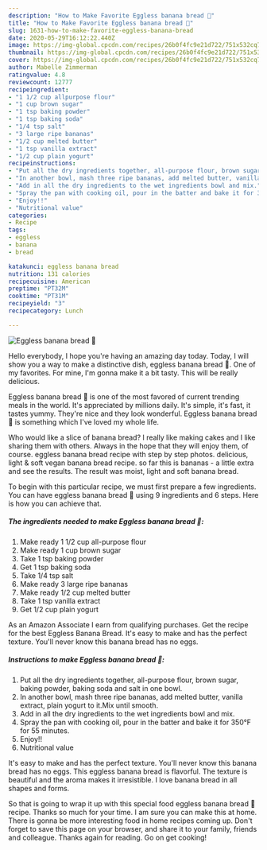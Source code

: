 ```yaml
---
description: "How to Make Favorite Eggless banana bread 🍞"
title: "How to Make Favorite Eggless banana bread 🍞"
slug: 1631-how-to-make-favorite-eggless-banana-bread
date: 2020-05-29T16:12:22.440Z
image: https://img-global.cpcdn.com/recipes/26b0f4fc9e21d722/751x532cq70/eggless-banana-bread-🍞-recipe-main-photo.jpg
thumbnail: https://img-global.cpcdn.com/recipes/26b0f4fc9e21d722/751x532cq70/eggless-banana-bread-🍞-recipe-main-photo.jpg
cover: https://img-global.cpcdn.com/recipes/26b0f4fc9e21d722/751x532cq70/eggless-banana-bread-🍞-recipe-main-photo.jpg
author: Mabelle Zimmerman
ratingvalue: 4.8
reviewcount: 12777
recipeingredient:
- "1 1/2 cup allpurpose flour"
- "1 cup brown sugar"
- "1 tsp baking powder"
- "1 tsp baking soda"
- "1/4 tsp salt"
- "3 large ripe bananas"
- "1/2 cup melted butter"
- "1 tsp vanilla extract"
- "1/2 cup plain yogurt"
recipeinstructions:
- "Put all the dry ingredients together, all-purpose flour, brown sugar, baking powder, baking soda and salt in one bowl."
- "In another bowl, mash three ripe bananas, add melted butter, vanilla extract, plain yogurt to it.Mix until smooth."
- "Add in all the dry ingredients to the wet ingredients bowl and mix."
- "Spray the pan with cooking oil, pour in the batter and bake it for 350°F for 55 minutes."
- "Enjoy!!"
- "Nutritional value"
categories:
- Recipe
tags:
- eggless
- banana
- bread

katakunci: eggless banana bread 
nutrition: 131 calories
recipecuisine: American
preptime: "PT32M"
cooktime: "PT31M"
recipeyield: "3"
recipecategory: Lunch

---
```



![Eggless banana bread 🍞](https://img-global.cpcdn.com/recipes/26b0f4fc9e21d722/751x532cq70/eggless-banana-bread-🍞-recipe-main-photo.jpg)

Hello everybody, I hope you're having an amazing day today. Today, I will show you a way to make a distinctive dish, eggless banana bread 🍞. One of my favorites. For mine, I'm gonna make it a bit tasty. This will be really delicious.

Eggless banana bread 🍞 is one of the most favored of current trending meals in the world. It's appreciated by millions daily. It's simple, it's fast, it tastes yummy. They're nice and they look wonderful. Eggless banana bread 🍞 is something which I've loved my whole life.

Who would like a slice of banana bread? I really like making cakes and I like sharing them with others. Always in the hope that they will enjoy them, of course. eggless banana bread recipe with step by step photos. delicious, light &amp; soft vegan banana bread recipe. so far this is bananas - a little extra and see the results. The result was moist, light and soft banana bread.


To begin with this particular recipe, we must first prepare a few ingredients. You can have eggless banana bread 🍞 using 9 ingredients and 6 steps. Here is how you can achieve that.

<!--inarticleads1-->

##### The ingredients needed to make Eggless banana bread 🍞:

1. Make ready 1 1/2 cup all-purpose flour
1. Make ready 1 cup brown sugar
1. Take 1 tsp baking powder
1. Get 1 tsp baking soda
1. Take 1/4 tsp salt
1. Make ready 3 large ripe bananas
1. Make ready 1/2 cup melted butter
1. Take 1 tsp vanilla extract
1. Get 1/2 cup plain yogurt


As an Amazon Associate I earn from qualifying purchases. Get the recipe for the best Eggless Banana Bread. It&#39;s easy to make and has the perfect texture. You&#39;ll never know this banana bread has no eggs. 

<!--inarticleads2-->

##### Instructions to make Eggless banana bread 🍞:

1. Put all the dry ingredients together, all-purpose flour, brown sugar, baking powder, baking soda and salt in one bowl.
1. In another bowl, mash three ripe bananas, add melted butter, vanilla extract, plain yogurt to it.Mix until smooth.
1. Add in all the dry ingredients to the wet ingredients bowl and mix.
1. Spray the pan with cooking oil, pour in the batter and bake it for 350°F for 55 minutes.
1. Enjoy!!
1. Nutritional value


It&#39;s easy to make and has the perfect texture. You&#39;ll never know this banana bread has no eggs. This eggless banana bread is flavorful. The texture is beautiful and the aroma makes it irresistible. I love banana bread in all shapes and forms. 

So that is going to wrap it up with this special food eggless banana bread 🍞 recipe. Thanks so much for your time. I am sure you can make this at home. There is gonna be more interesting food in home recipes coming up. Don't forget to save this page on your browser, and share it to your family, friends and colleague. Thanks again for reading. Go on get cooking!
